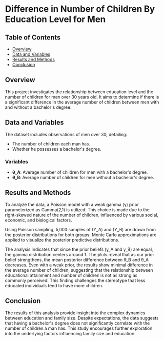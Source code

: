 # Difference in Number of Children By Education Level for Men

## Table of Contents
- [Overview](#overview)
- [Data and Variables](#data-and-variables)
- [Results and Methods](#results-and-methods)
- [Conclusion](#conclusion)

## Overview
This project investigates the relationship between education level and the number of children for men over 30 years old. It aims to determine if there is a significant difference in the average number of children between men with and without a bachelor's degree.

## Data and Variables
The dataset includes observations of men over 30, detailing:
- The number of children each man has.
- Whether he possesses a bachelor's degree.

### Variables
- **θ_A**: Average number of children for men with a bachelor's degree.
- **θ_B**: Average number of children for men without a bachelor's degree.

## Results and Methods
To analyze the data, a Poisson model with a weak gamma (γ) prior parameterized as Gamma(2,1) is utilized. This choice is made due to the right-skewed nature of the number of children, influenced by various social, economic, and biological factors.

Using Poisson sampling, 5,000 samples of \(Y_A\) and \(Y_B\) are drawn from the posterior distributions for both groups. Monte Carlo approximations are applied to visualize the posterior predictive distributions.

The analysis indicates that since the prior beliefs (γ_A and γ_B) are equal, the gamma distribution centers around 1. The plots reveal that as our prior belief strengthens, the mean posterior difference between θ_B and θ_A decreases. Even with a weak prior, the results show minimal difference in the average number of children, suggesting that the relationship between educational attainment and number of children is not as strong as commonly perceived. This finding challenges the stereotype that less educated individuals tend to have more children.

## Conclusion
The results of this analysis provide insight into the complex dynamics between education and family size. Despite expectations, the data suggests that having a bachelor's degree does not significantly correlate with the number of children a man has. This study encourages further exploration into the underlying factors influencing family size and education.
